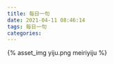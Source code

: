 ```yaml
---
title: 每日一句
date: 2021-04-11 08:46:14
tags: 每日一句
categories:
---
```

{% asset_img yiju.png meiriyiju %}

